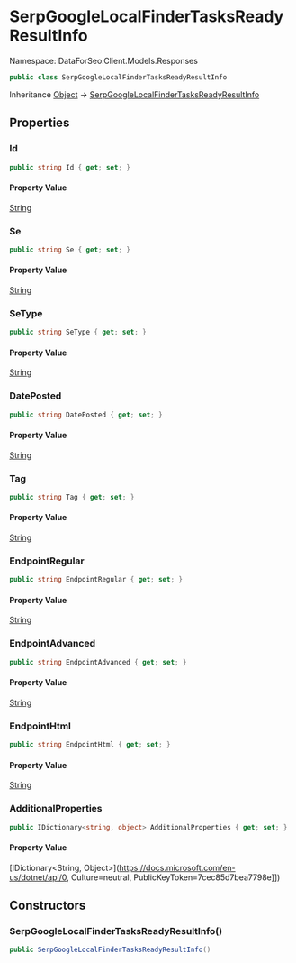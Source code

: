 # SerpGoogleLocalFinderTasksReadyResultInfo

Namespace: DataForSeo.Client.Models.Responses

```csharp
public class SerpGoogleLocalFinderTasksReadyResultInfo
```

Inheritance [Object](https://docs.microsoft.com/en-us/dotnet/api/Object) → [SerpGoogleLocalFinderTasksReadyResultInfo](./SerpGoogleLocalFinderTasksReadyResultInfo.md)

## Properties

### **Id**

```csharp
public string Id { get; set; }
```

#### Property Value

[String](https://docs.microsoft.com/en-us/dotnet/api/String)<br>

### **Se**

```csharp
public string Se { get; set; }
```

#### Property Value

[String](https://docs.microsoft.com/en-us/dotnet/api/String)<br>

### **SeType**

```csharp
public string SeType { get; set; }
```

#### Property Value

[String](https://docs.microsoft.com/en-us/dotnet/api/String)<br>

### **DatePosted**

```csharp
public string DatePosted { get; set; }
```

#### Property Value

[String](https://docs.microsoft.com/en-us/dotnet/api/String)<br>

### **Tag**

```csharp
public string Tag { get; set; }
```

#### Property Value

[String](https://docs.microsoft.com/en-us/dotnet/api/String)<br>

### **EndpointRegular**

```csharp
public string EndpointRegular { get; set; }
```

#### Property Value

[String](https://docs.microsoft.com/en-us/dotnet/api/String)<br>

### **EndpointAdvanced**

```csharp
public string EndpointAdvanced { get; set; }
```

#### Property Value

[String](https://docs.microsoft.com/en-us/dotnet/api/String)<br>

### **EndpointHtml**

```csharp
public string EndpointHtml { get; set; }
```

#### Property Value

[String](https://docs.microsoft.com/en-us/dotnet/api/String)<br>

### **AdditionalProperties**

```csharp
public IDictionary<string, object> AdditionalProperties { get; set; }
```

#### Property Value

[IDictionary&lt;String, Object&gt;](https://docs.microsoft.com/en-us/dotnet/api/0, Culture=neutral, PublicKeyToken=7cec85d7bea7798e]])<br>

## Constructors

### **SerpGoogleLocalFinderTasksReadyResultInfo()**

```csharp
public SerpGoogleLocalFinderTasksReadyResultInfo()
```
